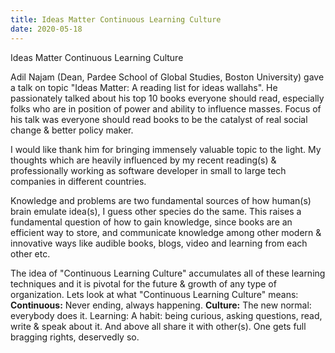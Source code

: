 ```yaml
---
title: Ideas Matter Continuous Learning Culture
date: 2020-05-18
---
```

Ideas Matter Continuous Learning Culture

Adil Najam (Dean, Pardee School of Global Studies, Boston University) gave a talk on topic "Ideas Matter: A reading list for ideas wallahs". He passionately talked about his top 10 books everyone should read, especially folks who are in position of power and ability to influence masses. Focus of his talk was everyone should read books to be the catalyst of real social change & better policy maker.

I would like thank him for bringing immensely valuable topic to the light. My thoughts which are heavily influenced by my recent reading(s) & professionally working as software developer in small to large tech companies in different countries.

Knowledge and problems are two fundamental sources of how human(s) brain emulate idea(s), I guess other species do the same. This raises a fundamental question of how to gain knowledge, since books are an efficient way to store, and communicate knowledge among other modern & innovative ways like audible books, blogs, video and learning from each other etc.

The idea of "Continuous Learning Culture" accumulates all of these learning techniques and it is pivotal for the future & growth of any type of organization. Lets look at what "Continuous Learning Culture" means:
**Continuous:** Never ending, always happening.
**Culture:** The new normal: everybody does it.
Learning: A habit: being curious, asking questions, read, write & speak about it. And above all share it with other(s). One gets full bragging rights, deservedly so.
